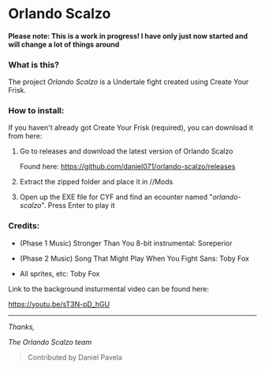 # Orlando Scalzo
#### **Please note: This is a work in progress! I have only just now started and will change a lot of things around**

### What is this?
The project *Orlando Scalzo* is a Undertale fight created using Create Your Frisk.

### How to install:
If you haven't already got Create Your Frisk (required), you can download it from here:

1. Go to releases and download the latest version of Orlando Scalzo

   Found here: https://github.com/daniel071/orlando-scalzo/releases
2. Extract the zipped folder and place it in /<Your CYF Directory>/Mods
  
3. Open up the EXE file for CYF and find an ecounter named "*orlando-scalzo*". Press Enter to play it


### Credits:
* (Phase 1 Music) Stronger Than You 8-bit instrumental: Soreperior 

* (Phase 2 Music) Song That Might Play When You Fight Sans: Toby Fox

* All sprites, etc: Toby Fox

Link to the background insturmental video can be found here:

https://youtu.be/sT3N-pD_hGU

---
*Thanks,*

*The Orlando Scalzo team*

> Contributed by Daniel Pavela
